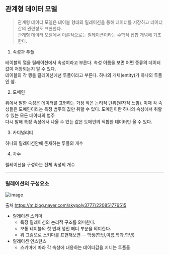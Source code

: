 <h2>관계형 데이터 모델</h2>

> 관계형 데이터 모델은 테이블 형태의 릴레이션을 통해 데이터를 저장하고 데이터 간의 관련성도 표현한다.<br>
관계형 데이터 모델에서 이론적으로는 릴레이션이라는 수학적 집합 개념에 기초한다.

1. 속성과 투플

테이블의 열을 릴레이션에서 속성이라고 부른다. 속성 이름을 보면 어떤 종류의 데이터 값이 저장되는지 알 수 있다.<br>
테이블의 각 행을 릴레이션에선 투플이라고 부른다. 하나의 개체(entity)가 하나의 투플인 셈.

2. 도메인

위에서 말한 속성은 데이터를 표현하는 가장 작은 논리적 단위(원자적 느낌). 이때 각 속성들은 도메인이라는 특정 범주의 값만 취할 수 있다.
도메인이란 하나의 속성에서 취할 수 있는 모든 데이터의 범주<br>
다시 말해 특정 속성에서 나올 수 있는 값은 도메인의 적합한 데이터만 올 수 있다.

3. 카디널리티

하나의 릴레이션안에 존재하는 투플의 개수 

4. 차수

릴레이션을 구성하는 전체 속성의 개수

<hr>

<h3>릴레이션의 구성요소</h3>

![image](https://github.com/Jung-MinGi/ComputerScience/assets/118701129/12b487c9-ce54-4edb-9ee9-0fa817913111)

출처 https://m.blog.naver.com/skypoly3777/220851776515

* 릴레이션 스키마
  * 특정 릴레이션의 논리적 구조를 의미한다.
  * 보통 테이블의 첫 번째 행인 헤더 부분을 의미한다.
  * 위 그림으로 스키마를 표현해보면 -- 학생(학번,이름,학과.학년)
* 릴레이션 인스턴스
  * 스키마에 따라 각 속성에 대응하는 데이터값을 지니는 투플들 
